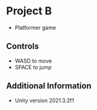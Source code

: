 # Project B
- Platformer game

## Controls
- WASD to move
- SPACE to jump

## Additional Information
- Unity version 2021.3.2f1
